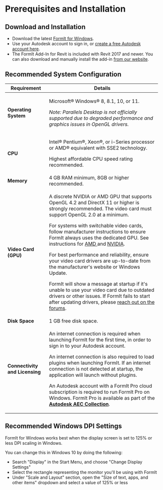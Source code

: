 # Prerequisites and Installation

## Download and Installation

* Download the latest [FormIt for Windows](https://formit.autodesk.com/page/download).
* Use your Autodesk account to sign in, or [create a free Autodesk account here](https://accounts.autodesk.com).
* The FormIt Add-In for Revit is included with Revit 2017 and newer. You can also download and manually install the add-in [from our website](https://formit.autodesk.com/page/formit-revit).

## Recommended System Configuration

| Requirement                    | Details                                                                                                                                                                                                                                                                                                                                                                                                                                                                                                                                                                                                                                                                                                                                                                                                                                                                                                                                                          |
| ------------------------------ | ---------------------------------------------------------------------------------------------------------------------------------------------------------------------------------------------------------------------------------------------------------------------------------------------------------------------------------------------------------------------------------------------------------------------------------------------------------------------------------------------------------------------------------------------------------------------------------------------------------------------------------------------------------------------------------------------------------------------------------------------------------------------------------------------------------------------------------------------------------------------------------------------------------------------------------------------------------------- |
| **Operating System**           | <p>Microsoft® Windows® 8, 8.1, 10, or 11. </p><p><em></em></p><p><em>Note: Parallels Desktop is not officially supported due to degraded performance and graphics issues in OpenGL drivers.</em></p>                                                                                                                                                                                                                                                                                                                                                                                                                                                                                                                                                                                                                                                                                                                                                             |
| **CPU**                        | <p>Intel® Pentium®, Xeon®, or i-Series processor or AMD® equivalent with SSE2 technology. </p><p></p><p>Highest affordable CPU speed rating recommended.</p>                                                                                                                                                                                                                                                                                                                                                                                                                                                                                                                                                                                                                                                                                                                                                                                                     |
| **Memory**                     | 4 GB RAM minimum, 8GB or higher recommended.                                                                                                                                                                                                                                                                                                                                                                                                                                                                                                                                                                                                                                                                                                                                                                                                                                                                                                                     |
| **Video Card (GPU)**           | <p>A discrete NVIDIA or AMD GPU that supports OpenGL 4.2 and DirectX 11 or higher is strongly recommended. The video card must support OpenGL 2.0 at a minimum.</p><p></p><p>For systems with switchable video cards, follow manufacturer instructions to ensure FormIt always uses the dedicated GPU. See instructions for <a href="https://www.amd.com/en/support/kb/faq/dh-017">AMD </a>and <a href="http://nvidia.custhelp.com/app/answers/detail/a_id/2615/kw/manage%203d%20settings/related/1">NVIDIA</a>. </p><p></p><p>For best performance and reliability, ensure your video card drivers are up-to-date from the manufacturer's website or Windows Update. </p><p></p><p>FormIt will show a message at startup if it's unable to use your video card due to outdated drivers or other issues. If FormIt fails to start after updating drivers, please <a href="https://forums.autodesk.com/t5/formit-forum/bd-p/142">reach out on the forums</a>.</p> |
| **Disk Space**                 | 1 GB free disk space.                                                                                                                                                                                                                                                                                                                                                                                                                                                                                                                                                                                                                                                                                                                                                                                                                                                                                                                                            |
| **Connectivity and Licensing** | <p>An internet connection is required when launching FormIt for the first time, in order to sign in to your Autodesk account. </p><p></p><p>An internet connection is also required to load plugins when launching FormIt. If an internet connection is not detected at startup, the application will launch without plugins.</p><p></p><p>An Autodesk account with a FormIt Pro cloud subscription is required to run FormIt Pro on Windows. <em></em> FormIt Pro is available as part of the <a href="https://www.autodesk.com/collections/architecture-engineering-construction/overview"><strong>Autodesk AEC Collection</strong></a>.</p>                                                                                                                                                                                                                                                                                                                   |

## Recommended Windows DPI Settings

FormIt for Windows works best when the display screen is set to 125% or less DPI scaling in Windows.

You can change this in Windows 10 by doing the following:

* Search "Display" in the Start Menu, and choose "Change Display Settings"&#x20;
* Select the rectangle representing the monitor you'll be using with FormIt
* Under "Scale and Layout" section, open the "Size of text, apps, and other items" dropdown and select a value of 125% or less
